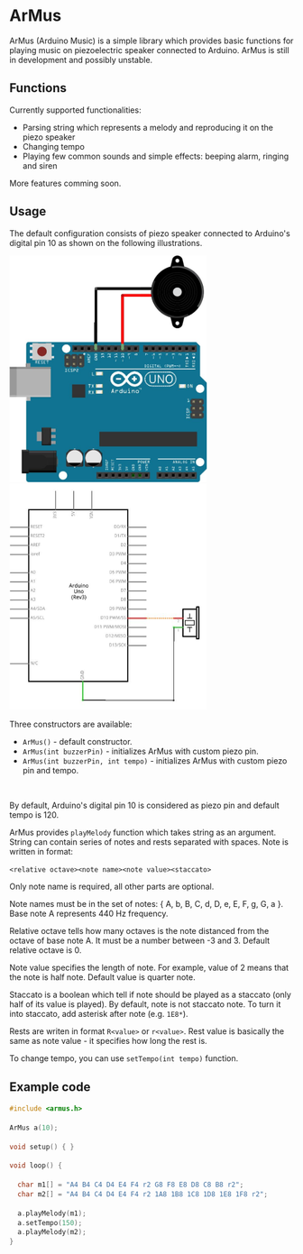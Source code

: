 # ArMus

ArMus (Arduino Music) is a simple library which provides basic functions for playing music on piezoelectric speaker connected to Arduino. ArMus is still in development and possibly unstable.

## Functions

Currently supported functionalities:

* Parsing string which represents a melody and reproducing it on the piezo speaker
* Changing tempo
* Playing few common sounds and simple effects: beeping alarm, ringing and siren

More features comming soon.

## Usage

The default configuration consists of piezo speaker connected to Arduino's digital pin 10 as shown on the following illustrations.

<img src=assets/default_conf.jpg width="350"/>
<img src=assets/default_conf_schem.jpg width="350"/>

Three constructors are available:

* `ArMus()` - default constructor.
* `ArMus(int buzzerPin)` - initializes ArMus with custom piezo pin.
* `ArMus(int buzzerPin, int tempo)` - initializes ArMus with custom piezo pin and tempo.

<br>

By default, Arduino's digital pin 10 is considered as piezo pin and default tempo is 120.

ArMus provides `playMelody` function which takes string as an argument. String can contain series of notes and rests separated with spaces. Note is written in format:

`<relative octave><note name><note value><staccato>`

Only note name is required, all other parts are optional.

Note names must be in the set of notes: { A, b, B, C, d, D, e, E, F, g, G, a }. Base note A represents 440 Hz frequency.

Relative octave tells how many octaves is the note distanced from the octave of base note A. It must be a number between -3 and 3. Default relative octave is 0.

Note value specifies the length of note. For example, value of 2 means that the note is half note. Default value is quarter note.

Staccato is a boolean which tell if note should be played as a staccato (only half of its value is played). By default, note is not staccato note. To turn it into staccato, add asterisk after note (e.g. `1E8*`).

Rests are writen in format `R<value>` or `r<value>`. Rest value is basically the same as note value - it specifies how long the rest is.

To change tempo, you can use `setTempo(int tempo)` function.

## Example code

```cpp
#include <armus.h>

ArMus a(10);

void setup() { }

void loop() {

  char m1[] = "A4 B4 C4 D4 E4 F4 r2 G8 F8 E8 D8 C8 B8 r2";
  char m2[] = "A4 B4 C4 D4 E4 F4 r2 1A8 1B8 1C8 1D8 1E8 1F8 r2";

  a.playMelody(m1);
  a.setTempo(150);
  a.playMelody(m2);
}
```

